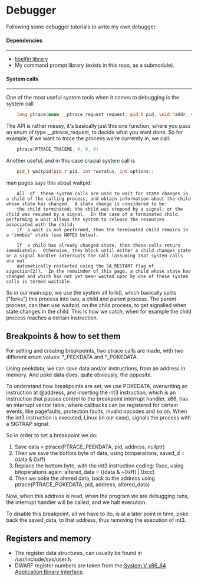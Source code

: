 # Debugger

Following some debugger tutorials to write my own debugger.

#### Dependencies
---
- [libelfin library](https://github.com/TartanLlama/libelfin/tree/fbreg)
- My command prompt library (exists in this repo, as a submodule).

#### System calls
---
One of the most useful system tools when it comes to debugging is the system call
```cpp
    long ptrace(enum __ptrace_request request, pid_t pid, void *addr, void *data);
```

The API is rather messy, it's basically just this one function, where you pass an enum of type
__ptrace_request, to decide what you want done. So for example, if we want to trace the process we're currently in,
we call:
```cpp
    ptrace(PTRACE_TRACEME, 0, 0, 0)
```

Another useful, and in this case crucial system call is
```cpp
    pid_t waitpid(pid_t pid, int *wstatus, int options);
```
man pages says this about waitpid:
```man
    All  of  these system calls are used to wait for state changes in a child of the calling process, and obtain information about the child whose state has changed.  A state change is considered to be:
    the child terminated; the child was stopped by a signal; or the child was resumed by a signal.  In the case of a terminated child, performing a wait allows the system to release the resources associated with the child;
    if  a wait is not performed, then the terminated child remains in a "zombie" state (see NOTES below).

    If  a child has already changed state, then these calls return immediately.  Otherwise, they block until either a child changes state or a signal handler interrupts the call (assuming that system calls are not
    automatically restarted using the SA_RESTART flag of sigaction(2)).  In the remainder of this page, a child whose state has changed and which has not yet been waited upon by one of these system calls is termed waitable.
```

So in our main.cpp, we use the system all fork(), which basically splits ("forks") this process into two, a child and parent process.
The parent process, can then use waitpid, on the child process, to get signalled when state changes in the child. This is how we catch, when for example
the child process reaches a certain instruction.

## Breakpoints & how to set them
For setting and creating breakpoints, two ptrace calls are made, with two different enum values:
*_PEEKDATA and *_POKEDATA.

Using peekdata, we can save data and/or instructions, from an address in memory. And poke data does, quite obviously, the opposite.

To understand how breakpoints are set, we use POKEDATA, overwriting an instruction at @address, and inserting the int3 instruction,
which is an instruction that passes control to the breakpoint interrupt handler. x86, has an interrupt vector table, where
callbacks can be registered for certain events, like pagefaults, protection faults, invalid opcodes and so on. When the int3 instruction is
executed, Linux (in our case), signals the process with a SIGTRAP signal.

So in order to set a breakpoint we do:
1. Save data = ptrace(PTRACE_PEEKDATA, pid, address, nullptr)
2. Then we save the bottom byte of data, using bitoperations, saved_d = (data & 0xff)
3. Replace the bottom byte, with the int3 instruction coding: 0xcc, using bitoperations again:
altered_data = ((data & ~0xff) | 0xcc)
4. Then we poke the altered data, back to the address using ptrace(PTRACE_POKEDATA, pid, address, altered_data)

Now, when this address is read, when the program we are debugging runs, the interrupt handler will be called, and we halt execution.

To disable this breakpoint, all we have to do, is at a later point in time, poke back the saved_data, to that address, thus removing the execution of int3.

## Registers and memory
- The register data structures, can usually be found in /usr/include/sys/user.h
- DWARF register numbers are taken from the [System V x86_64 Application Binary Interface](https://www.uclibc.org/docs/psABI-x86_64.pdf).
